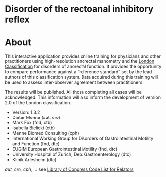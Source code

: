Disorder of the rectoanal inhibitory reflex
================

# About

This interactive application provides online training for physicians and
other practitioners using high-resolution anorectal manometry and the
[London
Classification](https://onlinelibrary.wiley.com/doi/full/10.1111/nmo.13679)
for disorders of anorectal function. It provides the opportunity to
compare performance against a “reference standard” set by the lead
authors of this classification system. Data acquired during this
training will be used to assess inter-observer agreement between
practitioners.

The results will be published. All those completing all cases will be
acknowledged. This information will also inform the development of
version 2.0 of the London classification.

- Version: 1.3.2
- Dieter Menne (aut, cre)
- Mark Fox (fnd, ctb)
- Isabella Bielicki (ctb)
- Menne Biomed Consulting (cph)
- International Working Group for Disorders of Gastrointestinal Motility
  and Function (fnd, dtc)
- EUGIM European Gastrointestinal Motility (fnd, dtc)
- University Hospital of Zurich, Dep. Gastroenterology (dtc)
- Klinik Arlesheim (dtc)

*aut, cre, cph, …* see [Library of Congress Code List for
Relators](https://www.loc.gov/marc/relators/relaterm.html)
